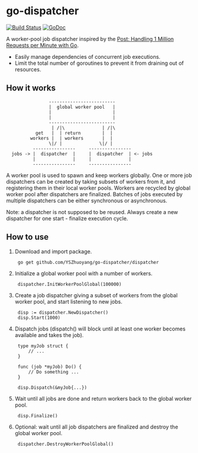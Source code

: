 # go-dispatcher

[![Build Status](https://travis-ci.org/YSZhuoyang/go-dispatcher.svg?branch=master)](https://travis-ci.org/YSZhuoyang/go-dispatcher)
[![GoDoc](https://godoc.org/github.com/YSZhuoyang/go-dispatcher/dispatcher?status.svg)](https://godoc.org/github.com/YSZhuoyang/go-dispatcher/dispatcher)

A worker-pool job dispatcher inspired by the [Post: Handling 1 Million Requests per Minute with Go](http://marcio.io/2015/07/handling-1-million-requests-per-minute-with-golang/).

* Easily manage dependencies of concurrent job executions.
* Limit the total number of goroutines to prevent it from draining out of resources.

## How it works

                    -------------------------
                    |  global worker pool   |
                    |                       |
                    |                       |
                    -------------------------
                     | /|\              | /|\
               get   |  | return        |  |
             workers |  | workers       |  |
                    \|/ |              \|/ |
              ----------------     ----------------
      jobs -> |  dispatcher  |     |  dispatcher  | <- jobs
              |              |     |              |
              ----------------     ----------------

A worker pool is used to spawn and keep workers globally. One or more job dispatchers can be created by taking subsets of workers from it, and registering them in their local worker pools. Workers are recycled by global worker pool after dispatchers are finalized. Batches of jobs executed by multiple dispatchers can be either synchronous or asynchronous.

Note: a dispatcher is not supposed to be reused. Always create a new dispatcher for one start - finalize execution cycle.

## How to use

1. Download and import package.

        go get github.com/YSZhuoyang/go-dispatcher/dispatcher

1. Initialize a global worker pool with a number of workers.

        dispatcher.InitWorkerPoolGlobal(100000)

2. Create a job dispatcher giving a subset of workers from the global worker pool, and start listening to new jobs.

        disp := dispatcher.NewDispatcher()
        disp.Start(1000)

3. Dispatch jobs (dispatch() will block until at least one worker becomes available and takes the job).

        type myJob struct {
            // ...
        }

        func (job *myJob) Do() {
            // Do something ...
        }

        disp.Dispatch(&myJob{...})

4. Wait until all jobs are done and return workers back to the global worker pool.

        disp.Finalize()

5. Optional: wait until all job dispatchers are finalized and destroy the global worker pool.

        dispatcher.DestroyWorkerPoolGlobal()

